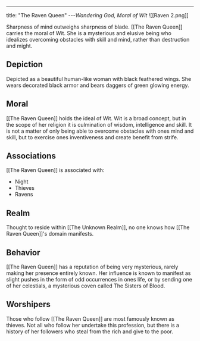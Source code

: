 ---
title: "The Raven Queen"
---*Wandering God, Moral of Wit*
![[Raven 2.png]]

Sharpness of mind outweighs sharpness of blade. [[The Raven Queen]] carries the moral of Wit. She is a mysterious and elusive being who idealizes overcoming obstacles with skill and mind, rather than destruction and might.

## Depiction
Depicted as a beautiful human-like woman with black feathered wings. She wears decorated black armor and bears daggers of green glowing energy.

## Moral
[[The Raven Queen]] holds the ideal of Wit. Wit is a broad concept, but in the scope of her religion it is culmination of wisdom, intelligence and skill. It is not a matter of only being able to overcome obstacles with ones mind and skill, but to exercise ones inventiveness and create benefit from strife.

## Associations
[[The Raven Queen]] is associated with:
- Night
- Thieves
- Ravens

## Realm
Thought to reside within [[The Unknown Realm]], no one knows how [[The Raven Queen]]'s domain manifests.

## Behavior
[[The Raven Queen]] has a reputation of being very mysterious, rarely making her presence entirely known. Her influence is known to manifest as slight pushes in the form of odd occurrences in ones life, or by sending one of her celestials, a mysterious coven called The Sisters of Blood.

## Worshipers
Those who follow [[The Raven Queen]] are most famously known as thieves. Not all who follow her undertake this profession, but there is a history of her followers who steal from the rich and give to the poor.
